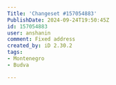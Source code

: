 ```yaml
---
Title: 'Changeset #157054883'
PublishDate: 2024-09-24T19:50:45Z
id: 157054883
user: anshanin
comment: Fixed address
created_by: iD 2.30.2
tags:
- Montenegro
- Budva

---
```

